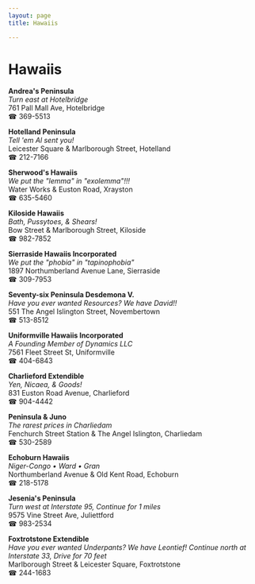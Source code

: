 ```yaml
---
layout: page 
title: Hawaiis

---
```



# Hawaiis


 **Andrea's Peninsula**  
_Turn east at Hotelbridge_  
761 Pall Mall Ave, Hotelbridge  
☎ 369-5513

**Hotelland Peninsula**  
_Tell 'em Al sent you!_  
Leicester Square & Marlborough Street, Hotelland  
☎ 212-7166

**Sherwood's Hawaiis**  
_We put the "lemma" in "exolemma"!!!_  
Water Works & Euston Road, Xrayston  
☎ 635-5460

**Kiloside Hawaiis**  
_Bath, Pussytoes, & Shears!_  
Bow Street & Marlborough Street, Kiloside  
☎ 982-7852

**Sierraside Hawaiis Incorporated**  
_We put the "phobia" in "tapinophobia"_  
1897 Northumberland Avenue Lane, Sierraside  
☎ 309-7953

**Seventy-six Peninsula Desdemona V.**  
_Have you ever wanted Resources? We have David!!_  
551 The Angel Islington Street, Novembertown  
☎ 513-8512

**Uniformville Hawaiis Incorporated**  
_A Founding Member of Dynamics LLC_  
7561 Fleet Street St, Uniformville  
☎ 404-6843

**Charlieford Extendible**  
_Yen, Nicaea, & Goods!_  
831 Euston Road Avenue, Charlieford  
☎ 904-4442

**Peninsula & Juno**  
_The rarest prices in Charliedam_  
Fenchurch Street Station & The Angel Islington, Charliedam  
☎ 530-2589

**Echoburn Hawaiis**  
_Niger-Congo • Ward • Gran_  
Northumberland Avenue & Old Kent Road, Echoburn  
☎ 218-5178

**Jesenia's Peninsula**  
_Turn west at Interstate 95, Continue for 1 miles_  
9575 Vine Street Ave, Juliettford  
☎ 983-2534

**Foxtrotstone Extendible**  
_Have you ever wanted Underpants? We have Leontief! 
Continue north at Interstate 33, Drive for 70 feet_  
Marlborough Street & Leicester Square, Foxtrotstone  
☎ 244-1683

